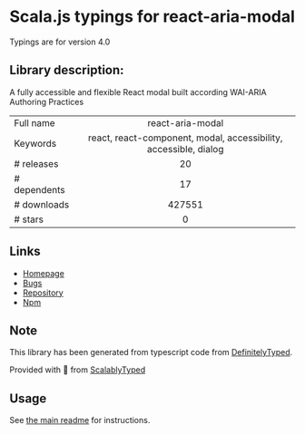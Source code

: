 
# Scala.js typings for react-aria-modal

Typings are for version 4.0

## Library description:
A fully accessible and flexible React modal built according WAI-ARIA Authoring Practices

|                    |                 |
| ------------------ | :-------------: |
| Full name          | react-aria-modal |
| Keywords           | react, react-component, modal, accessibility, accessible, dialog |
| # releases         | 20 |
| # dependents       | 17 |
| # downloads        | 427551 |
| # stars            | 0 |

## Links
- [Homepage](https://github.com/davidtheclark/react-aria-modal#readme)
- [Bugs](https://github.com/davidtheclark/react-aria-modal/issues)
- [Repository](https://github.com/davidtheclark/react-aria-modal)
- [Npm](https://www.npmjs.com/package/react-aria-modal)
    


## Note
This library has been generated from typescript code from [DefinitelyTyped](https://definitelytyped.org).

Provided with :purple_heart: from [ScalablyTyped](https://github.com/oyvindberg/ScalablyTyped)

## Usage
See [the main readme](../../readme.md) for instructions.


